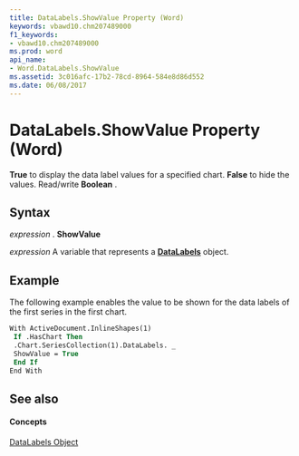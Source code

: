 ```yaml
---
title: DataLabels.ShowValue Property (Word)
keywords: vbawd10.chm207489000
f1_keywords:
- vbawd10.chm207489000
ms.prod: word
api_name:
- Word.DataLabels.ShowValue
ms.assetid: 3c016afc-17b2-78cd-8964-584e8d86d552
ms.date: 06/08/2017
---
```



# DataLabels.ShowValue Property (Word)

 **True** to display the data label values for a specified chart. **False** to hide the values. Read/write **Boolean** .


## Syntax

 _expression_ . **ShowValue**

 _expression_ A variable that represents a **[DataLabels](Word.DataLabels.md)** object.


## Example

The following example enables the value to be shown for the data labels of the first series in the first chart.


```vb
With ActiveDocument.InlineShapes(1) 
 If .HasChart Then 
 .Chart.SeriesCollection(1).DataLabels. _ 
 ShowValue = True 
 End If 
End With
```


## See also


#### Concepts


[DataLabels Object](Word.DataLabels.md)

